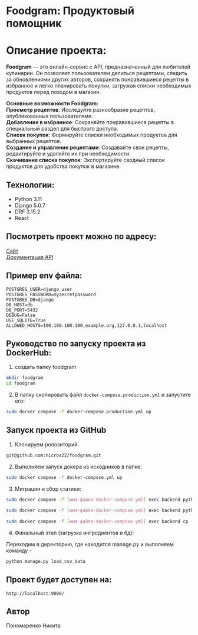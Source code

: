 # Foodgram: Продуктовый помощник
 
# Описание проекта:
 
**Foodgram** — это онлайн-сервис с API, предназначенный для любителей кулинарии.
Он позволяет пользователям делиться рецептами, следить за обновлениями других авторов, сохранять понравившиеся рецепты в избранное и легко планировать покупки, загружая списки необходимых продуктов перед походом в магазин.

**Основные возможности Foodgram:**\
**Просмотр рецептов**: Исследуйте разнообразие рецептов, опубликованных пользователями.\
**Добавление в избранное**: Сохраняйте понравившиеся рецепты в специальный раздел для быстрого доступа.\
**Список покупок**: Формируйте списки необходимых продуктов для выбранных рецептов.\
**Создание и управление рецептами**: Создавайте свои рецепты, редактируйте и удаляйте их при необходимости.\
**Скачивание списка покупок**: Экспортируйте сводный список продуктов для удобства покупок в магазине.
 
## Технологии: 
 
- Python 3.11
- Django 5.0.7
- DRF 3.15.2
- React 
 
## Посмотреть проект можно по адресу: 
 
[Сайт](https://foodgramnicro.zapto.org)\
[Документация API](https://foodgramnicro.zapto.org/api/docs/)

## Пример env файла: 
 
``` 
POSTGRES_USER=django_user
POSTGRES_PASSWORD=mysecretpassword
POSTGRES_DB=django
DB_HOST=db
DB_PORT=5432
DEBUG=False
USE_SQLITE=True
ALLOWED_HOSTS=100.100.100.100,example.org,127.0.0.1,localhost
``` 
 
## Руководство по запуску проекта из DockerHub: 
 
1. создать папку foodgram 
 
```bash 
mkdir foodgram 
cd foodgram 
``` 
 
2. В папку скопировать файл `docker-compose.production.yml` и запустите его: 
 
```bash 
sudo docker compose -f docker-compose.production.yml up 
``` 
 
## Запуск проекта из GitHub 
 
1. Клонируем ропозиторий:
 
```bash  
git@github.com:nicros22/foodgram.git 
``` 
 
2. Выполняем запуск докера из исходников в папке: 
 
```bash 
sudo docker compose -f docker-compose.yml up 
``` 
 
3. Миграции и сбор статики:
 
```bash 
sudo docker compose -f [имя-файла-docker-compose.yml] exec backend python manage.py migrate 
 
sudo docker compose -f [имя-файла-docker-compose.yml] exec backend python manage.py collectstatic 
 
sudo docker compose -f [имя-файла-docker-compose.yml] exec backend cp -r /app/collected_static/. /static/static/ 
```
4. Финальный этап (загрузка ингредиентов в бд):

Переходим в директорию, где находится manage.py и выполняем команду - 

```bash 
python manage.py load_csv_data
```
 
## Проект будет доступен на: 
 
``` 
http://localhost:9000/ 
``` 
 
## Автор 
 
Пономаренко Никита 
